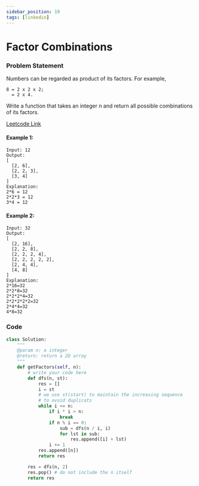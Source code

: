 ```yaml
---
sidebar_position: 19
tags: [linkedin]
---
```


# Factor Combinations

### Problem Statement

Numbers can be regarded as product of its factors. For example,

```
8 = 2 x 2 x 2;
  = 2 x 4.
```

Write a function that takes an integer n and return all possible combinations of its factors.

[Leetcode Link](https://leetcode.com/problems/factor-combinations/)

#### Example 1:

```
Input: 12
Output:
[
  [2, 6],
  [2, 2, 3],
  [3, 4]
]
Explanation:
2*6 = 12
2*2*3 = 12
3*4 = 12
```

#### Example 2:

```
Input: 32
Output:
[
  [2, 16],
  [2, 2, 8],
  [2, 2, 2, 4],
  [2, 2, 2, 2, 2],
  [2, 4, 4],
  [4, 8]
]
Explanation:
2*16=32
2*2*8=32
2*2*2*4=32
2*2*2*2*2=32
2*4*4=32
4*8=32
```

### Code

```python title="Python"
class Solution:
    """
    @param n: a integer
    @return: return a 2D array
    """
    def getFactors(self, n):
        # write your code here
        def dfs(n, st):
            res = []
            i = st
            # we use st(start) to maintain the increasing sequence
            # to avoid duplicats
            while i <= n:
                if i * i > n:
                    break
                if n % i == 0:
                    sub = dfs(n / i, i)
                    for lst in sub:
                        res.append([i] + lst)
                i += 1
            res.append([n])
            return res

        res = dfs(n, 2)
        res.pop() # do not include the n itself
        return res
```
